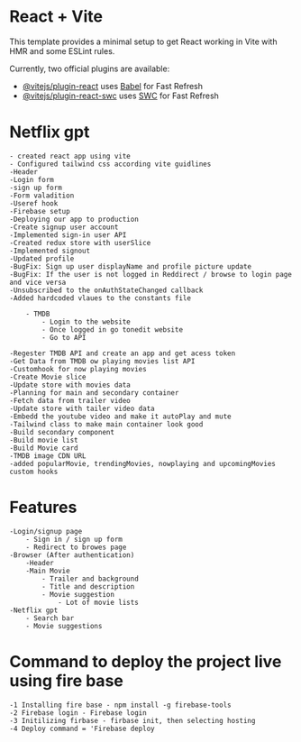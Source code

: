 # React + Vite

This template provides a minimal setup to get React working in Vite with HMR and some ESLint rules.

Currently, two official plugins are available:

- [@vitejs/plugin-react](https://github.com/vitejs/vite-plugin-react/blob/main/packages/plugin-react/README.md) uses [Babel](https://babeljs.io/) for Fast Refresh
- [@vitejs/plugin-react-swc](https://github.com/vitejs/vite-plugin-react-swc) uses [SWC](https://swc.rs/) for Fast Refresh

# Netflix gpt

    - created react app using vite
    - Configured tailwind css according vite guidlines
    -Header
    -Login form
    -sign up form
    -Form valadition
    -Useref hook
    -Firebase setup
    -Deploying our app to production
    -Create signup user account
    -Implemented sign-in user API
    -Created redux store with userSlice
    -Implemented signout
    -Updated profile
    -BugFix: Sign up user displayName and profile picture update
    -BugFix: If the user is not logged in Reddirect / browse to login page and vice versa
    -Unsubscribed to the onAuthStateChanged callback
    -Added hardcoded vlaues to the constants file

        - TMDB
            - Login to the website
            - Once logged in go tonedit website
            - Go to API

    -Regester TMDB API and create an app and get acess token
    -Get Data from TMDB ow playing movies list API
    -Customhook for now playing movies
    -Create Movie slice
    -Update store with movies data
    -Planning for main and secondary container
    -Fetch data from trailer video
    -Update store with tailer video data
    -Embedd the youtube video and make it autoPlay and mute
    -Tailwind class to make main container look good
    -Build secondary component
    -Build movie list
    -Build Movie card
    -TMDB image CDN URL
    -added popularMovie, trendingMovies, nowplaying and upcomingMovies custom hooks

# Features

    -Login/signup page
        - Sign in / sign up form
        - Redirect to browes page
    -Browser (After authentication)
        -Header
        -Main Movie
            - Trailer and background
            - Title and description
            - Movie suggestion
                - Lot of movie lists
    -Netflix gpt
        - Search bar
        - Movie suggestions

# Command to deploy the project live using fire base

    -1 Installing fire base - npm install -g firebase-tools
    -2 Firebase login - Firebase login
    -3 Initilizing firbase - firbase init, then selecting hosting
    -4 Deploy command = 'Firebase deploy
